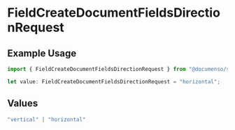 # FieldCreateDocumentFieldsDirectionRequest

## Example Usage

```typescript
import { FieldCreateDocumentFieldsDirectionRequest } from "@documenso/sdk-typescript/models/operations";

let value: FieldCreateDocumentFieldsDirectionRequest = "horizontal";
```

## Values

```typescript
"vertical" | "horizontal"
```